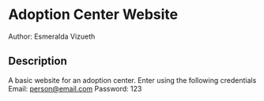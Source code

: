 # Adoption Center Website

Author: Esmeralda Vizueth

## Description

A basic website for an adoption center.
Enter using the following credentials
    Email: person@email.com
    Password: 123